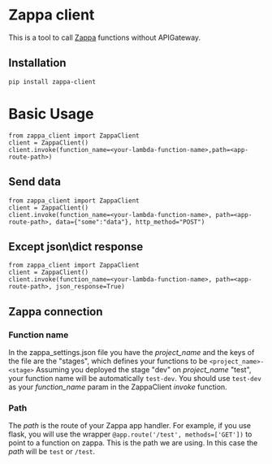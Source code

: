 # Zappa client
This is a tool to call [Zappa](https://github.com/Miserlou/Zappa) functions without APIGateway. 

## Installation 
```
pip install zappa-client
```
 
# Basic Usage
```
from zappa_client import ZappaClient
client = ZappaClient()
client.invoke(function_name=<your-lambda-function-name>,path=<app-route-path>)
```

## Send data
```
from zappa_client import ZappaClient
client = ZappaClient()
client.invoke(function_name=<your-lambda-function-name>, path=<app-route-path>, data={"some":"data"}, http_method="POST")
```

## Except json\dict response
```
from zappa_client import ZappaClient
client = ZappaClient()
client.invoke(function_name=<your-lambda-function-name>, path=<app-route-path>, json_response=True)
```

## Zappa connection 
### Function name 
In the zappa_settings.json file you have the *project_name* and the keys of the file are the "stages", which defines your functions to be `<project_name>-<stage>`
Assuming you deployed the stage "dev" on  *project_name* "test", your function name will be automatically `test-dev`.
You should use `test-dev` as your *function_name* param in the ZappaClient *invoke* function.

### Path
The *path* is the route of your Zappa app handler.
For example, if you use flask, you will use the wrapper `@app.route('/test', methods=['GET'])` to point to a function on zappa.
This is the path we are using. In this case the *path* will be `test` or `/test`. 
 
 

